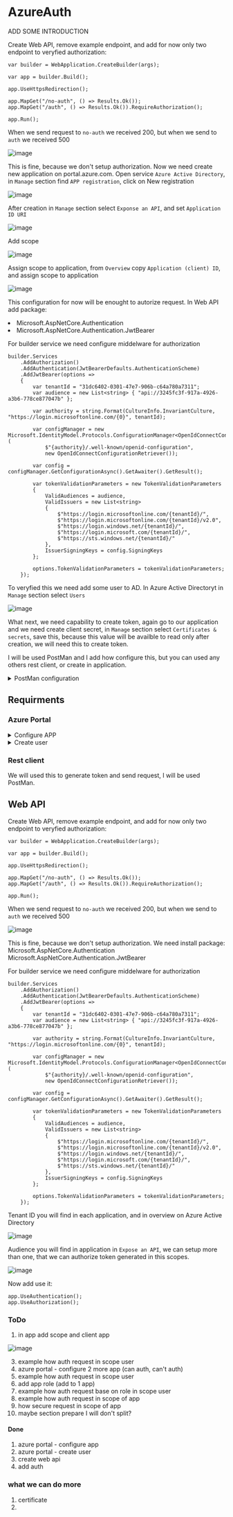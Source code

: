 # AzureAuth

ADD SOME INTRODUCTION

Create Web API, remove example endpoint, and add for now only two endpoint to veryfied authorization:
  ```
var builder = WebApplication.CreateBuilder(args);

var app = builder.Build();

app.UseHttpsRedirection();

app.MapGet("/no-auth", () => Results.Ok());
app.MapGet("/auth", () => Results.Ok()).RequireAuthorization();

app.Run();
  ```
When we send request to `no-auth` we received 200, but when we send to `auth` we received 500

![image](https://user-images.githubusercontent.com/11536139/231489913-90380c0d-474d-45b9-a025-299c7cfe1af3.png)

This is fine, because we don't setup authorization. Now we need create new application on portal.azure.com. 
Open service `Azure Active Directory`, in `Manage` section find `APP registration`, click on New registration

  ![image](https://user-images.githubusercontent.com/11536139/231072183-e44da553-01e1-45a3-8362-dd5e393fa597.png)

After creation in `Manage` section select `Exponse an API`, and set `Application ID URI`

![image](https://user-images.githubusercontent.com/11536139/231495931-f1b6cca7-f5de-4b40-94d9-f144cd1d760e.png)

Add scope

![image](https://user-images.githubusercontent.com/11536139/232051946-f795f794-6cab-4127-ab7a-2170a0357c26.png)

Assign scope to application, from `Overview` copy `Application (client) ID`, and assign scope to application

![image](https://user-images.githubusercontent.com/11536139/232052344-d7bad098-d818-4100-94d9-3f534ede2e43.png)

This configuration for now will be enought to autorize request.
In Web API add package:
<li>Microsoft.AspNetCore.Authentication</li>
<li>Microsoft.AspNetCore.Authentication.JwtBearer</li>

For builder service we need configure middelware for authorization
```
builder.Services
    .AddAuthorization()
    .AddAuthentication(JwtBearerDefaults.AuthenticationScheme)
    .AddJwtBearer(options =>
    {
        var tenantId = "31dc6402-0301-47e7-906b-c64a780a7311";
        var audience = new List<string> { "api://3245fc3f-917a-4926-a3b6-778ce877047b" };

        var authority = string.Format(CultureInfo.InvariantCulture, "https://login.microsoftonline.com/{0}", tenantId);

        var configManager = new Microsoft.IdentityModel.Protocols.ConfigurationManager<OpenIdConnectConfiguration>(
            $"{authority}/.well-known/openid-configuration",
            new OpenIdConnectConfigurationRetriever());

        var config = configManager.GetConfigurationAsync().GetAwaiter().GetResult();

        var tokenValidationParameters = new TokenValidationParameters
        {
            ValidAudiences = audience,
            ValidIssuers = new List<string>
            {
                $"https://login.microsoftonline.com/{tenantId}/",
                $"https://login.microsoftonline.com/{tenantId}/v2.0",
                $"https://login.windows.net/{tenantId}/",
                $"https://login.microsoft.com/{tenantId}/",
                $"https://sts.windows.net/{tenantId}/"
            },
            IssuerSigningKeys = config.SigningKeys
        };

        options.TokenValidationParameters = tokenValidationParameters;
    });
```

To veryfied this we need add some user to AD. In Azure Active Directoryt in `Manage` section select `Users`

![image](https://user-images.githubusercontent.com/11536139/232052953-7ac54784-e82e-4be8-b2ac-80e84819f1da.png)

What next, we need capability to create token, again go to our application and we need create client secret, in `Manage` section select `Certificates & secrets`, save this, because this value will be availble to read only after creation, we will need this to create token.

I will be used PostMan and I add how configure this, but you can used any others rest client, or create in application.
<details>
  <summary>PostMan configuration</summary>
  
  In `Authorization` tab chose OAuth 2.0 type
  
  ![image](https://user-images.githubusercontent.com/11536139/231504571-1ec0fa29-6546-46df-ab25-04680e38afc2.png)

  In `Configure New Token` fill all data
  1. `Token name`
  2. `Grant type` -> `Authorization code`
  3. `Callback url` -> this will be setup automaticly, but to worked we need add this url to our application
  
  In `Manage` section, select `Authentication` -> `Add a platform` -> `Web` -> past redirect url -> `Configure`

  ![image](https://user-images.githubusercontent.com/11536139/231506576-6ad69661-9594-451e-8ece-f8c587e97773.png)
  
  ![image](https://user-images.githubusercontent.com/11536139/231507189-80bf3f9c-f5f9-4074-a4c0-13703472ff16.png)
  
  4. `Auth URL` -> https://login.microsoftonline.com/{TenantId}/oauth2/v2.0/authorize
  5. `Access Token URL` -> https://login.microsoftonline.com/{TenantId}/oauth2/v2.0/token
  6. `Client ID` -> you will find this on overwiev in application
  
  ![image](https://user-images.githubusercontent.com/11536139/231508007-1f27d89f-4fa4-47c2-b680-e163f23d1afc.png)

  7. `Client Secret` -> generated in application (`Manage` -> `Certificates & secrets`)
  8. `Scope` -> generated in application (`Manage` -> `Expose an API`), and you need add `/.default` (eg. `api://3245fc3f-917a-4926-a3b6-778ce877047b/.default`)
  9. `State` -> can be empty
  10. `Client Authentication` -> `Send as Basic Auth header`
  
  ![image](https://user-images.githubusercontent.com/11536139/231509021-314107e9-66f7-4bfd-90e4-fe506687cdbf.png)

  Now we can generated token, we need login to AD using user credential
</details>



## Requirments
### Azure Portal
<details>
  <summary>Configure APP</summary>

  1. open service `Azure Active Directory`
  2. in `Manage` section find `APP registration`
  3. click on New registration

  ![image](https://user-images.githubusercontent.com/11536139/231072183-e44da553-01e1-45a3-8362-dd5e393fa597.png)

  4. in Manage section select `Expose an API`
  5. Set `Application ID URI`
  
  ![image](https://user-images.githubusercontent.com/11536139/231495931-f1b6cca7-f5de-4b40-94d9-f144cd1d760e.png)

  6. in `Manage` goto `Certificates & secrets`
  7. add new `Client secret`, save this
  
</details>
<details>
  <summary>Create user</summary>
  
  1. open service Azure Active Directory
  2. in Manage section find users
  3. click on New user -> Create new user
  
  ![image](https://user-images.githubusercontent.com/11536139/231476246-db4cbba0-a557-4a44-9f56-ca0b3d8001d8.png)
  
  4. fill form and create, don't forgot save password ;-) 
  
  ![image](https://user-images.githubusercontent.com/11536139/231476831-28eed144-b90e-471d-9826-f73c7735b1c5.png)

</details>

### Rest client
We will used this to generate token and send request, I will be used PostMan.



## Web API
Create Web API, remove example endpoint, and add for now only two endpoint to veryfied authorization:
  ```
var builder = WebApplication.CreateBuilder(args);

var app = builder.Build();

app.UseHttpsRedirection();

app.MapGet("/no-auth", () => Results.Ok());
app.MapGet("/auth", () => Results.Ok()).RequireAuthorization();

app.Run();
  ```
When we send request to `no-auth` we received 200, but when we send to `auth` we received 500

![image](https://user-images.githubusercontent.com/11536139/231489913-90380c0d-474d-45b9-a025-299c7cfe1af3.png)

This is fine, because we don't setup authorization. We need install package:
Microsoft.AspNetCore.Authentication
Microsoft.AspNetCore.Authentication.JwtBearer

For builder service we need configure middelware for authorization
```
builder.Services
    .AddAuthorization()
    .AddAuthentication(JwtBearerDefaults.AuthenticationScheme)
    .AddJwtBearer(options =>
    {
        var tenantId = "31dc6402-0301-47e7-906b-c64a780a7311";
        var audience = new List<string> { "api://3245fc3f-917a-4926-a3b6-778ce877047b" };

        var authority = string.Format(CultureInfo.InvariantCulture, "https://login.microsoftonline.com/{0}", tenantId);

        var configManager = new Microsoft.IdentityModel.Protocols.ConfigurationManager<OpenIdConnectConfiguration>(
            $"{authority}/.well-known/openid-configuration",
            new OpenIdConnectConfigurationRetriever());

        var config = configManager.GetConfigurationAsync().GetAwaiter().GetResult();

        var tokenValidationParameters = new TokenValidationParameters
        {
            ValidAudiences = audience,
            ValidIssuers = new List<string>
            {
                $"https://login.microsoftonline.com/{tenantId}/",
                $"https://login.microsoftonline.com/{tenantId}/v2.0",
                $"https://login.windows.net/{tenantId}/",
                $"https://login.microsoft.com/{tenantId}/",
                $"https://sts.windows.net/{tenantId}/"
            },
            IssuerSigningKeys = config.SigningKeys
        };

        options.TokenValidationParameters = tokenValidationParameters;
    });
```

Tenant ID you will find in each application, and in overview on Azure Active Directory

![image](https://user-images.githubusercontent.com/11536139/231496504-9ffe18fa-31b4-4cc3-96c7-7012f96d84d4.png)

Audience you will find in application in `Expose an API`, we can setup more than one, that we can authorize token generated in this scopes.

![image](https://user-images.githubusercontent.com/11536139/231497206-e1d7cd8c-6fa9-4519-8a6e-ef09fe519f8f.png)



Now add use it:
```
app.UseAuthentication();
app.UseAuthorization();
```



### ToDo 
1. in app add scope and client app 

![image](https://user-images.githubusercontent.com/11536139/231510925-9193a3b2-9158-4862-b865-edcb2bf721d3.png)

3. example how auth request in scope user
4. azure portal - configure 2 more app (can auth, can't auth)
5. example how auth request in scope user
6. add app role (add to 1 app)
7. example how auth request base on role in scope user
8. example how auth request in scope of app
9. how secure request in scope of app
10. maybe section prepare I will don't split?

#### Done
1. azure portal - configure app 
1. azure portal - create user
1. create web api
1. add auth

### what we can do more
1. certificate
1. 


